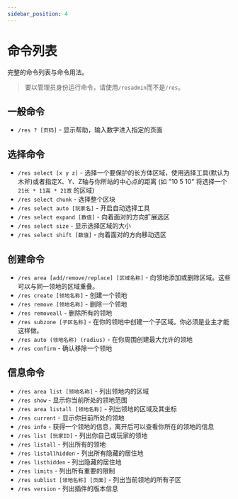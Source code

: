```yaml
---
sidebar_position: 4
---
```


# 命令列表

完整的命令列表与命令用法。

> 要以管理员身份运行命令，请使用`/resadmin`而不是`/res`。

## 一般命令

- `/res ? [页码]` - 显示帮助，输入数字进入指定的页面

## 选择命令

- `/res select [x y z]` - 选择一个要保护的长方体区域，使用选择工具(默认为木斧)或者指定X、Y、Z轴与你所站的中心点的距离 (如 "10 5 10" 将选择一个 `21长 * 11高 * 21宽` 的区域)
- `/res select chunk` - 选择整个区块
- `/res select auto [玩家名]` - 开启自动选择工具
- `/res select expand [数值]` - 向着面对的方向扩展选区
- `/res select size` - 显示选择区域的大小
- `/res select shift [数值]` - 向着面对的方向移动选区

## 创建命令

- `/res area [add/remove/replace] [区域名称]` - 向领地添加或删除区域。这些可以与同一领地的区域重叠。
- `/res create [领地名称]` - 创建一个领地
- `/res remove [领地名称]` - 删除一个领地
- `/res removeall` - 删除所有的领地
- `/res subzone [子区名称]` - 在你的领地中创建一个子区域。你必须是业主才能这样做。
- `/res auto (领地名称) (radius)` - 在你周围创建最大允许的领地
- `/res confirm` - 确认移除一个领地

## 信息命令

- `/res area list [领地名称]` - 列出领地内的区域
- `/res show` - 显示你当前所处的领地范围
- `/res area listall [领地名称]` - 列出领地的区域及其坐标
- `/res current` - 显示你目前所处的领地
- `/res info` - 获得一个领地的信息，离开后可以查看你所在的领地的信息
- `/res list [玩家ID]` - 列出你自己或玩家的领地
- `/res listall` - 列出所有的领地
- `/res listallhidden` - 列出所有隐藏的居住地
- `/res listhidden` - 列出隐藏的居住地
- `/res limits` - 列出所有重要的限制
- `/res sublist [领地名称] [页面]` - 列出当前领地的所有子区
- `/res version` - 列出插件的版本信息